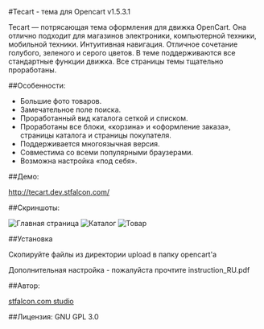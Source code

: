 #Tecart - тема для Opencart v1.5.3.1

Tecart — потрясающая тема оформления для движка OpenCart. Она отлично подходит для магазинов электроники, компьютерной техники, мобильной техники. Интуитивная навигация. Отличное сочетание голубого, зеленого и серого цветов. В теме поддерживаются все стандартные функции движка. Все страницы темы тщательно проработаны.

##Особенности:
- Большие фото товаров.
- Замечательное поле поиска.
- Проработанный вид каталога сеткой и списком.
- Проработаны все блоки, «корзина» и «оформление заказа», страницы каталога и страницы покупателя.
- Поддерживается многоязычная версия.
- Совместима со всеми популярными браузерами.
- Возможна настройка «под себя».


##Демо:

http://tecart.dev.stfalcon.com/

##Скриншоты:

![Главная страница](https://github.com/stfalcon-studio/opencart-theme_tecart/raw/master/images/main.png "Главная страница")
![Каталог](https://github.com/stfalcon-studio/opencart-theme_tecart/raw/master/images/catalog.png "Каталог")
![Товар](https://github.com/stfalcon-studio/opencart-theme_tecart/raw/master/images/item.png "Товар")

##Установка

Скопируйте файлы из директории upload в папку opencart'a

Дополнительная настройка - пожалуйста прочтите instruction_RU.pdf


##Автор: 

<a href="http://stfalcon.com/">stfalcon.com studio</a>

##Лицензия: 
GNU GPL 3.0
